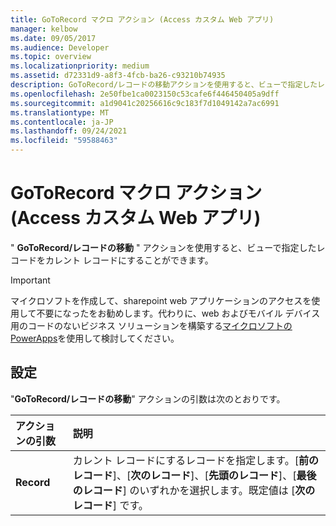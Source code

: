 ```yaml
---
title: GoToRecord マクロ アクション (Access カスタム Web アプリ)
manager: kelbow
ms.date: 09/05/2017
ms.audience: Developer
ms.topic: overview
ms.localizationpriority: medium
ms.assetid: d72331d9-a8f3-4fcb-ba26-c93210b74935
description: GoToRecord/レコードの移動アクションを使用すると、ビューで指定したレコードをカレント レコードにすることができます。
ms.openlocfilehash: 2e50fbe1ca0023150c53cafe6f446450405a9dff
ms.sourcegitcommit: a1d9041c20256616c9c183f7d1049142a7ac6991
ms.translationtype: MT
ms.contentlocale: ja-JP
ms.lasthandoff: 09/24/2021
ms.locfileid: "59588463"
---
```

# <a name="gotorecord-macro-action-access-custom-web-app"></a>GoToRecord マクロ アクション (Access カスタム Web アプリ)

" **GoToRecord/レコードの移動** " アクションを使用すると、ビューで指定したレコードをカレント レコードにすることができます。 
  
> [!IMPORTANT]
> マイクロソフトを作成して、sharepoint web アプリケーションのアクセスを使用して不要になったをお勧めします。代わりに、web およびモバイル デバイス用のコードのないビジネス ソリューションを構築する[マイクロソフトの PowerApps](https://powerapps.microsoft.com/en-us/)を使用して検討してください。 
  
## <a name="setting"></a>設定

"**GoToRecord/レコードの移動**" アクションの引数は次のとおりです。 
  
|**アクションの引数**|**説明**|
|:-----|:-----|
|**Record** <br/> |カレント レコードにするレコードを指定します。[**前のレコード**]、[**次のレコード**]、[**先頭のレコード**]、[**最後のレコード**] のいずれかを選択します。既定値は [**次のレコード**] です。<br/> |
   

